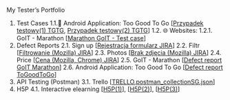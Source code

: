 My Tester’s Portfolio
  1. Test Cases
    1.1.📱 Android Application: Too Good To Go [[Przypadek testowy(1) TGTG](https://github.com/user-attachments/assets/c97f4d3f-dc70-4258-aa59-ad20d2b1fe0f), [Przypadek testowy(2) TGTG](https://github.com/user-attachments/assets/81eb5d8b-ab46-4785-a4b4-21ee05addb02)]
    1.2. 🌐 Websites: 
       1.2.1. GoIT - Marathon [[Marathon GoIT - Test case](https://github.com/user-attachments/assets/514e76e3-6f7e-4227-a0e6-a1236efd6bce)]
  2. Defect Reports
     2.1. Sign up [[Rejestracja formularz JIRA](https://github.com/user-attachments/assets/3a27becb-de8e-4830-9468-73c0bb55ff8b)]
     2.2. Filtr [[Filtrowanie (Mozilla) JIRA](https://github.com/user-attachments/assets/b0667d43-e1ef-4951-a99a-76a0956bb54a)]
     2.3. Photos [[Brak zdjęcia (Mozilla) JIRA](https://github.com/user-attachments/assets/e008ebba-70ed-4002-bc70-cc7f19fad193)]
     2.4. Price [[Cena (Mozilla, Chrome) JIRA](https://github.com/user-attachments/assets/18bd7540-794c-43b8-9283-c303c971b63c)]
     2.5. GoIT - Marathon [[Defect report GoIT Marathon](https://github.com/user-attachments/assets/32ea222e-1285-48bd-971f-3907c916efb2)]
     2.6. Android Application: Too Good To Go [[Defect report ToGoodToGo](https://github.com/user-attachments/assets/8e396001-e5eb-40c2-b188-c31c1ee7eed5)]
  3. API Testing (Postman)
     3.1. Trello [[TRELLO.postman_collectionSG.json](https://github.com/user-attachments/files/19208213/TRELLO.postman_collectionSG.json)]
  4. H5P
     4.1. Interactive elearning [[H5P(1)](https://github.com/user-attachments/assets/e92ab706-e7c3-430d-a264-b074bafd5262)], [[H5P(2)](https://github.com/user-attachments/assets/1524b9b8-9e19-4ea5-8462-bc5687603a36)], [[H5P(3)](https://github.com/user-attachments/assets/3825db2f-0482-40b2-bc20-6fd7cc160e75)]
